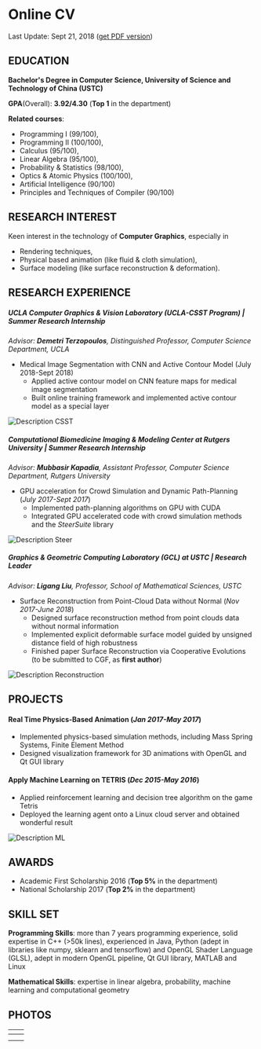 # Online CV

Last Update: Sept 21, 2018 	([get PDF version](https://robert-lu.github.io/Wuyue_CV_online_version.pdf))

## EDUCATION

**Bachelor's Degree in Computer Science, University of Science and Technology of China (USTC)**

**GPA**(Overall): **3.92/4.30** (**Top 1** in the department) 

**Related courses**:  

* Programming I (99/100), 
* Programming II (100/100), 
* Calculus (95/100), 
* Linear Algebra (95/100), 
* Probability & Statistics (98/100), 
* Optics & Atomic Physics (100/100), 
* Artificial Intelligence (90/100)
* Principles and Techniques of Compiler (90/100) 

## RESEARCH INTEREST

Keen interest in the technology of **Computer Graphics**, especially in 
* Rendering techniques, 
* Physical based animation (like fluid & cloth simulation),
* Surface modeling (like surface reconstruction & deformation).

## RESEARCH  EXPERIENCE

##### **UCLA Computer Graphics & Vision Laboratory (UCLA-CSST Program)** | Summer Research Internship

*Advisor: **Demetri Terzopoulos**, Distinguished Professor, Computer Science Department, UCLA*

* Medical Image Segmentation with CNN and Active Contour Model (July 2018-Sept 2018)
  * Applied active contour model on CNN feature maps for medical image segmentation
  * Built online training framework and implemented active contour model as a special layer

![Description CSST](https://robert-lu.github.io/image/desc_csst.png)

##### **Computational Biomedicine Imaging & Modeling Center at Rutgers University** | Summer Research Internship

*Advisor: **Mubbasir Kapadia**, Assistant Professor, Computer Science Department, Rutgers University*

* GPU acceleration for Crowd Simulation and Dynamic Path-Planning (*July 2017-Sept 2017*)
  * Implemented path-planning algorithms on GPU with CUDA
  * Integrated GPU accelerated code with crowd simulation methods and the *SteerSuite* library

![Description Steer](https://robert-lu.github.io/image/desc_steer.png)

##### **Graphics & Geometric Computing Laboratory (GCL) at USTC** | Research Leader

*Advisor: **Ligang Liu**, Professor, School of Mathematical Sciences, USTC*

* Surface Reconstruction from Point-Cloud Data without Normal (*Nov 2017-June 2018*)
  * Designed surface reconstruction method from point clouds data without normal information
  * Implemented explicit deformable surface model guided by unsigned distance field of high robustness
  * Finished paper Surface Reconstruction via Cooperative Evolutions (to be submitted to CGF, as **first author**)

![Description Reconstruction](https://robert-lu.github.io/image/desc_recons.png)

## PROJECTS

#### Real Time Physics-Based Animation (*Jan 2017-May 2017*)

* Implemented physics-based simulation methods, including Mass Spring Systems, Finite Element Method
* Designed visualization framework for 3D animations with OpenGL and Qt GUI library

####  Apply Machine Learning on TETRIS (*Dec 2015-May 2016*)

* Applied reinforcement learning and decision tree algorithm on the game Tetris
* Deployed the learning agent onto a Linux cloud server and obtained wonderful result

![Description ML](https://robert-lu.github.io/image/desc_tetris.png)

##  AWARDS

* Academic First Scholarship 2016 (**Top 5%** in the department)
* National Scholarship 2017 (**Top 2%** in the department)

## SKILL SET

**Programming Skills**: more than 7 years programming experience, solid expertise in C++ (>50k lines), experienced in Java, Python (adept in libraries like numpy, sklearn and tensorflow) and OpenGL Shader Language (GLSL), adept in modern OpenGL pipeline, Qt GUI library, MATLAB and Linux

**Mathematical Skills**: expertise in linear algebra, probability, machine learning and computational geometry

## PHOTOS

| ![]() |      |
| ----- | ---- |
|       |      |
|       |      |

